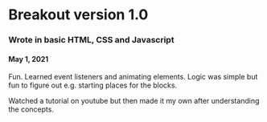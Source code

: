 # Breakout version 1.0
### Wrote in basic HTML, CSS and Javascript
#### May 1, 2021  

Fun. Learned event listeners and animating elements. Logic was simple but fun to figure out e.g. starting places for the blocks.  
  
Watched a tutorial on youtube but then made it my own after understanding the concepts.  
